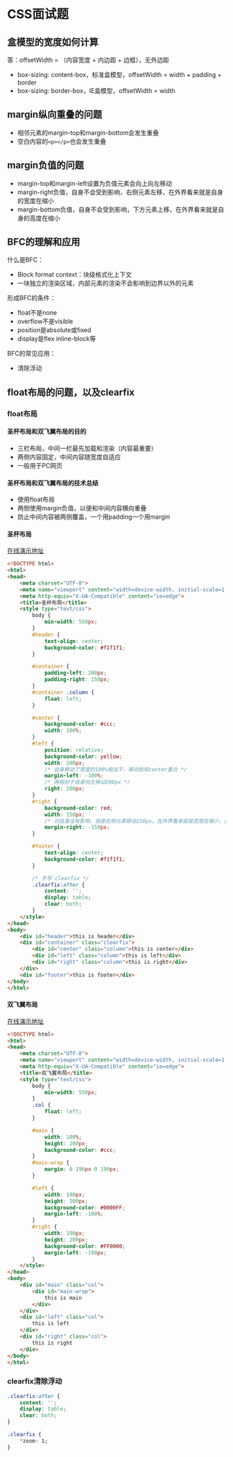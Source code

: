 # CSS面试题

## 盒模型的宽度如何计算

答：offsetWidth = （内容宽度 + 内边距 + 边框），无外边距

- box-sizing: content-box，标准盒模型，offsetWidth = width + padding + border
- box-sizing: border-box，IE盒模型，offsetWidth = width

## margin纵向重叠的问题

- 相邻元素的margin-top和margin-bottom会发生重叠
- 空白内容的`<p></p>`也会发生重叠

## margin负值的问题

- margin-top和margin-left设置为负值元素会向上向左移动
- margin-right负值，自身不会受到影响，右侧元素左移，在外界看来就是自身的宽度在缩小
- margin-bottom负值，自身不会受到影响，下方元素上移，在外界看来就是自身的高度在缩小

## BFC的理解和应用

什么是BFC：

- Block format context：块级格式化上下文
- 一块独立的渲染区域，内部元素的渲染不会影响到边界以外的元素

形成BFC的条件：

- float不是none
- overflow不是visible
- position是absolute或fixed
- display是flex inline-block等

BFC的常见应用：

- 清除浮动

## float布局的问题，以及clearfix

### float布局

#### 圣杯布局和双飞翼布局的目的

- 三栏布局，中间一栏最先加载和渲染（内容最重要）
- 两侧内容固定，中间内容随宽度自适应
- 一般用于PC网页

#### 圣杯布局和双飞翼布局的技术总结

- 使用float布局
- 两侧使用margin负值，以便和中间内容横向重叠
- 防止中间内容被两侧覆盖，一个用padding一个用margin

#### 圣杯布局

[在线演示地址](https://codepen.io/yclgkd/pen/YzpORVB)

```html
<!DOCTYPE html>
<html>
<head>
    <meta charset="UTF-8">
    <meta name="viewport" content="width=device-width, initial-scale=1.0">
    <meta http-equiv="X-UA-Compatible" content="ie=edge">
    <title>圣杯布局</title>
    <style type="text/css">
        body {
            min-width: 550px;
        }
        #header {
            text-align: center;
            background-color: #f1f1f1;
        }

        #container {
            padding-left: 200px;
            padding-right: 150px;
        }
        #container .column {
            float: left;
        }

        #center {
            background-color: #ccc;
            width: 100%;
        }
        #left {
            position: relative;
            background-color: yellow;
            width: 200px;
            /* 自身移动了宽度的100%相当于，移动到和center重合 */
            margin-left: -100%; 
            /* 再相对于自身向左移动200px */
            right: 200px;
        }
        #right {
            background-color: red;
            width: 150px;
            /* 对自身没有影响，但是右侧元素移动150px，在外界看来就是宽度在缩小，自身宽度是0 */
            margin-right: -150px;
        }

        #footer {
            text-align: center;
            background-color: #f1f1f1;
        }

        /* 手写 clearfix */
        .clearfix:after {
            content: '';
            display: table;
            clear: both;
        }
    </style>
</head>
<body>
    <div id="header">this is header</div>
    <div id="container" class="clearfix">
        <div id="center" class="column">this is center</div>
        <div id="left" class="column">this is left</div>
        <div id="right" class="column">this is right</div>
    </div>
    <div id="footer">this is footer</div>
</body>
</html>
```

#### 双飞翼布局

[在线演示地址](https://codepen.io/yclgkd/pen/xxRaQpJ)

```html
<!DOCTYPE html>
<html>
<head>
    <meta charset="UTF-8">
    <meta name="viewport" content="width=device-width, initial-scale=1.0">
    <meta http-equiv="X-UA-Compatible" content="ie=edge">
    <title>双飞翼布局</title>
    <style type="text/css">
        body {
            min-width: 550px;
        }
        .col {
            float: left;
        }

        #main {
            width: 100%;
            height: 200px;
            background-color: #ccc;
        }
        #main-wrap {
            margin: 0 190px 0 190px;
        }

        #left {
            width: 190px;
            height: 200px;
            background-color: #0000FF;
            margin-left: -100%;
        }
        #right {
            width: 190px;
            height: 200px;
            background-color: #FF0000;
            margin-left: -190px;
        }
    </style>
</head>
<body>
    <div id="main" class="col">
        <div id="main-wrap">
            this is main
        </div>
    </div>
    <div id="left" class="col">
        this is left
    </div>
    <div id="right" class="col">
        this is right
    </div>
</body>
</html>
```

### clearfix清除浮动

```css
.clearfix:after {
    content: '';
    display: table;
    clear: both;
}

.clearfix {
    *zoom: 1;
}
```
